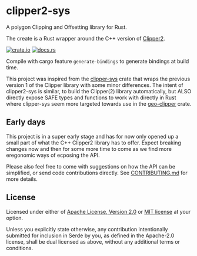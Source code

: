 # clipper2-sys

A polygon Clipping and Offsetting library for Rust.

The create is a Rust wrapper around the C++ version of 
[Clipper2](https://github.com/AngusJohnson/Clipper2).

[![crate.io](https://img.shields.io/crates/v/clipper2.svg)](https://crates.io/crates/clipper2)
[![docs.rs](https://docs.rs/clipper2/badge.svg)](https://docs.rs/clipper2)

Compile with cargo feature `generate-bindings` to generate bindings at build 
time.

This project was inspired from the 
[clipper-sys](https://crates.io/crates/clipper-sys) crate that wraps the 
previous version 1 of the Clipper library with some minor differences. The 
intent of clipper2-sys is similar, to build the Clipper(2) library 
automatically, but ALSO directly expose SAFE types and functions to work with
directly in Rust where clipper-sys seem more targeted towards use in the 
[geo-clipper](https://crates.io/crates/geo-clipper) crate.

## Early days

This project is in a super early stage and has for now only opened up a small
part of what the C++ Clipper2 library has to offer. Expect breaking changes now 
and then for some more time to come as we find more eregonomic ways of ecposing 
the API.

Please also feel free to come with suggestions on how the API can be simplified,
or send code contributions directly. See
[CONTRIBUTING.md](https://github.com/tirithen/clipper2/blob/main/CONTRIBUTING.md) 
for more details.

## License

Licensed under either of [Apache License, Version 2.0](LICENSE-APACHE) or
[MIT license](LICENSE-MIT) at your option.

Unless you explicitly state otherwise, any contribution intentionally submitted
for inclusion in Serde by you, as defined in the Apache-2.0 license, shall be
dual licensed as above, without any additional terms or conditions.
